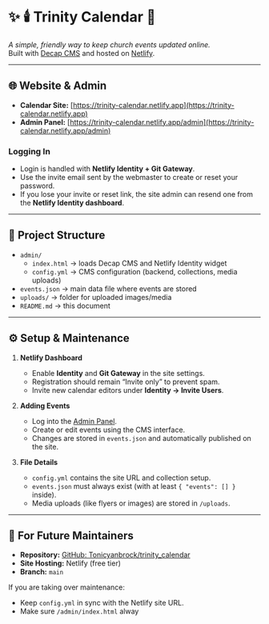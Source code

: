 # ✨ 🕯️ Trinity Calendar 📅

*A simple, friendly way to keep church events updated online.*  
Built with [Decap CMS](https://decapcms.org/) and hosted on [Netlify](https://www.netlify.com/).

---

## 🌐 Website & Admin
- **Calendar Site:** [https://trinity-calendar.netlify.app](https://trinity-calendar.netlify.app)
- **Admin Panel:** [https://trinity-calendar.netlify.app/admin](https://trinity-calendar.netlify.app/admin)

### Logging In
- Login is handled with **Netlify Identity + Git Gateway**.  
- Use the invite email sent by the webmaster to create or reset your password.  
- If you lose your invite or reset link, the site admin can resend one from the **Netlify Identity dashboard**.

---

## 📂 Project Structure
- `admin/`
  - `index.html` → loads Decap CMS and Netlify Identity widget
  - `config.yml` → CMS configuration (backend, collections, media uploads)
- `events.json` → main data file where events are stored
- `uploads/` → folder for uploaded images/media
- `README.md` → this document

---

## ⚙️ Setup & Maintenance
1. **Netlify Dashboard**
   - Enable **Identity** and **Git Gateway** in the site settings.  
   - Registration should remain “Invite only” to prevent spam.  
   - Invite new calendar editors under **Identity → Invite Users**.

2. **Adding Events**
   - Log into the [Admin Panel](https://trinity-calendar.netlify.app/admin).  
   - Create or edit events using the CMS interface.  
   - Changes are stored in `events.json` and automatically published on the site.

3. **File Details**
   - `config.yml` contains the site URL and collection setup.  
   - `events.json` must always exist (with at least `{ "events": [] }` inside).  
   - Media uploads (like flyers or images) are stored in `/uploads`.

---

## 🔑 For Future Maintainers
- **Repository:** [GitHub: Tonicyanbrock/trinity_calendar](https://github.com/Tonicyanbrock/trinity_calendar)  
- **Site Hosting:** Netlify (free tier)  
- **Branch:** `main`

If you are taking over maintenance:
- Keep `config.yml` in sync with the Netlify site URL.  
- Make sure `/admin/index.html` alway
